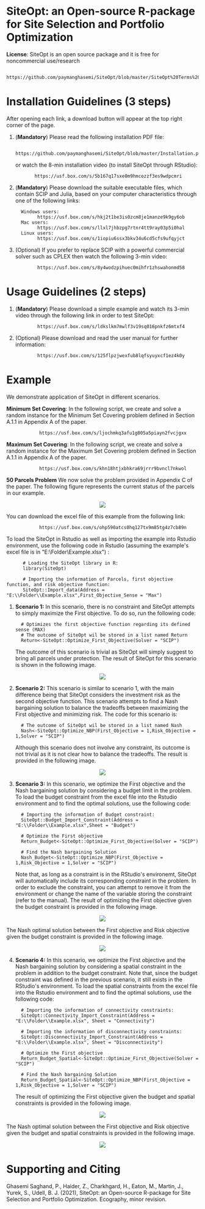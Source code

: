 # SiteOpt: an Open-source R-package for Site Selection and Portfolio Optimization
**License**:  SiteOpt is an open source package and it is free for noncommercial use/research 

               https://github.com/paymanghasemi/SiteOpt/blob/master/SiteOpt%20Terms%20and%20Conditions.pdf

 
# Installation Guidelines (3 steps)
After opening each link, a download button will appear at the top right corner of the page.

1.  (**Mandatory**) Please read the following installation PDF file:

              https://github.com/paymanghasemi/SiteOpt/blob/master/Installation.pdf
     
       or watch the 8-min installation video (to install SiteOpt through RStudio):

               https://usf.box.com/s/5b167q17sxe0m9hmcozzf3es9wdpcmri 

  

2.  (**Mandatory**) Please download the suitable executable files, which contain SCIP and Julia, based on your computer characteristics through one of the following links: 

          Windows users: 
                https://usf.box.com/s/hkj2t1be3is0zcm8je1manze9k9gy6ob 
          Mac users:
                https://usf.box.com/s/llxl7jhbzpg7rtnr4tt9ray03p5i0hal 
          Linux users:
                https://usf.box.com/s/1iopiu6ssx3bkv34u6cd5cfs9ufqyjct  
3.  (Optional) If you prefer to replace SCIP with a powerful commercial solver such as CPLEX then watch the following 3-min video:  

                https://usf.box.com/s/8y4wodzpihuec0mihfr1zhswahonmd58 

# Usage Guidelines (2 steps)

1.  (**Mandatory**) Please download a simple example and watch its 3-min video through the following link in order to test SiteOpt: 

                https://usf.box.com/s/ldkslkm7mwlf3v19sq016pnkfz6mtxf4 

 

2.  (Optional) Please download and read the user manual for further information: 

                https://usf.box.com/s/125flpzjwexfub8lqfsyuyxcf1ez4k0y 
                
                
# Example
We  demonstrate  application  of  SiteOpt in different scenarios.

**Minimum Set Covering**: In the following script, we create and solve a random instance for the Minimum Set Covering problem defined in Section A.1.1 in Appendix A of the paper.
                
                https://usf.box.com/s/ljochmkq3afu1g805a5piayn2fvcjgxx

**Maximum Set Covering**: In the following script, we create and solve a random instance for the Maximum Set Covering problem defined in Section A.1.1 in Appendix A of the paper.

                https://usf.box.com/s/khn18htjxbhkra69jrrr9bvncl7nkwol

**50 Parcels Problem** We now solve the problem provided in Appendix C of the paper. The following figure represents the current status of the parcels in our example.

<p align="center">
  <img src="images/Initial.jpg">
</p>

You can download the excel file of this example from the following link:
                
                https://usf.box.com/s/ohp590atcs0hq127tx9m85tg4z7cb89n
                
To load the SiteOpt in Rstudio as well as importing the example into Rstudio environment, use the following code in Rstudio (assuming the example's excel file is in "E:\Folder\Example.xlsx") :

          # Loading the SiteOpt library in R:
          library(SiteOpt)

          # Importing the information of Parcels, first objective function, and risk objective function:
          SiteOpt::Import_data(Address = "E:\\Folder\\Example.xlsx",First_Objective_Sense = "Max")

1.  **Scenario 1:** In this scenario, there is no constraint and SiteOpt attempts to simply maximize the First objective. To do so, run the following code:
              
          # Optimizes the first objective function regarding its defined sense (MAX)
          # The outcome of SiteOpt wil be stored in a list named Return
          Return<-SiteOpt::Optimize_First_Objective(Solver = "SCIP")

    The outcome of this scenario is trivial as SiteOpt will simply suggest to bring all parcels under protection. The result of SiteOpt for this scenario is shown in the           following image.

<p align="center">
  <img src="images/Return.jpg">
</p>

2.  **Scenario 2:** This scenario is similar to scenario 1, with the main difference being that SiteOpt considers the investment risk as the second objective function. 
    This scenario attempts to find a Nash bargaining solution to balance the tradeoffs between maximizing the First objective and minimizing risk. The code for this scenario is:
          
          # The outcome of SiteOpt wil be stored in a list named Nash
          Nash<-SiteOpt::Optimize_NBP(First_Objective = 1,Risk_Objective = 1,Solver = "SCIP")

    Although this scenario does not involve any constraint, its outcome is not trivial as it is not clear how to balance the tradeoffs. The result is provided in the following image.

<p align="center">
  <img src="images/Nash.jpg">
</p>

3.  **Scenario 3:** In this scenario, we optimize the First objective and the Nash bargaining solution by considering a budget limit in the problem. To load the budget constraint from the excel file into the Rstudio environment and to find the optimal solutions, use the following code:


          # Importing the information of Budget constraint:
          SiteOpt::Budget_Import_Constraint(Address = "E:\\Folder\\Example.xlsx",Sheet = "Budget")

          # Optimize the First objective
          Return_Budget<-SiteOpt::Optimize_First_Objective(Solver = "SCIP")
          
          # Find the Nash bargaining Solution
          Nash_Budget<-SiteOpt::Optimize_NBP(First_Objective = 1,Risk_Objective = 1,Solver = "SCIP")
          
    Note that, as long as a constraint is in the RStudio's environemt, SiteOpt will automatically include its corresponding constraint in the problem. In order to exclude the constraint, you can attempt to remove it from the environment or change the name of the variable storing the constraint (refer to the manual). The result of optimizing the First objective given the budget constraint is provided in the following image.
<p align="center">
  <img src="images/Return_Budget.jpg">
</p>
        
   The Nash optimal solution between the First objective and Risk objective given the budget constraint is provided in the following image.

<p align="center">
  <img src="images/Nash_Budget.jpg">
</p>

4.  **Scenario 4:** In this scenario, we optimize the First objective and the Nash bargaining solution by considering a spatial constraint in the problem in addition to the budget constraint. Note that, since the budget constraint was defined in the previous scenario, it still exists in the RStudio's environment. To load the spatial constraints from the excel file into the Rstudio environment and to find the optimal solutions, use the following code:


          # Importing the information of connectivity constraints:
          SiteOpt::Connectivity_Import_Constraint(Address = "E:\\Folder\\Example.xlsx", Sheet = "Connectivity")

          # Importing the information of disconnectivity constraints:
          SiteOpt::Disconnectivity_Import_Constraint(Address = "E:\\Folder\\Example.xlsx", Sheet = "Disconnectivity")

          # Optimize the First objective
          Return_Budget_Spatial<-SiteOpt::Optimize_First_Objective(Solver = "SCIP")
          
          # Find the Nash bargaining Solution
          Return_Budget_Spatial<-SiteOpt::Optimize_NBP(First_Objective = 1,Risk_Objective = 1,Solver = "SCIP")
          
    The result of optimizing the First objective given the budget and spatial constraints is provided in the following image.
<p align="center">
  <img src="images/Return_Budget_Spatial.jpg">
</p>
        
   The Nash optimal solution between the First objective and Risk objective given the budget and spatial constraints is provided in the following image.

<p align="center">
  <img src="images/Nash_Budget_Spatial.jpg">
</p>

# Supporting and Citing

Ghasemi Saghand, P., Haider, Z., Charkhgard, H., Eaton, M., Martin, J., Yurek, S., Udell, B. J. (2021),  SiteOpt: an Open-source R-package for Site Selection and Portfolio Optimization. Ecography, minor revision.
